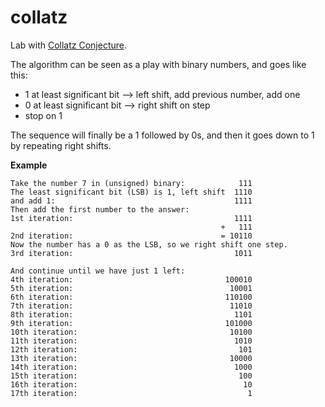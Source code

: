 # collatz
Lab with [Collatz Conjecture](https://en.wikipedia.org/wiki/Collatz_conjecture).

The algorithm can be seen as a play with binary numbers, and goes like this:

- 1 at least significant bit --> left shift, add previous number, add one
- 0 at least significant bit --> right shift on step
- stop on 1

The sequence will finally be a 1 followed by 0s, and then it goes down to 1 by repeating right shifts.

**Example**

```
Take the number 7 in (unsigned) binary:            111
The least significant bit (LSB) is 1, left shift  1110
and add 1:                                        1111
Then add the first number to the answer:
1st iteration:                                    1111
                                               +   111
2nd iteration:                                 = 10110
Now the number has a 0 as the LSB, so we right shift one step.
3rd iteration:                                    1011

And continue until we have just 1 left:
4th iteration:                                  100010
5th iteration:                                   10001
6th iteration:                                  110100
7th iteration:                                   11010
8th iteration:                                    1101
9th iteration:                                  101000
10th iteration:                                  10100
11th iteration:                                   1010
12th iteration:                                    101
13th iteration:                                  10000
14th iteration:                                   1000
15th iteration:                                    100
16th iteration:                                     10
17th iteration:                                      1
```

 

